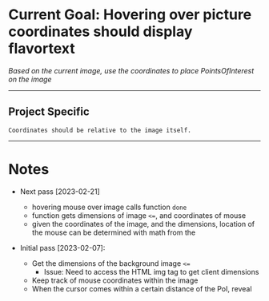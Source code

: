 # Current Goal: Hovering over picture coordinates should display flavortext

*Based on the current image, use the coordinates to place PointsOfInterest on the image*

---

## Project Specific

`Coordinates should be relative to the image itself.`

---

# Notes


- Next pass [2023-02-21]
    - hovering mouse over image calls function `done`
    - function gets dimensions of image `<=`, and coordinates of mouse 
    - given the coordinates of the image, and the dimensions, location of the mouse can be determined with math from the 


- Initial pass [2023-02-07]:
    - Get the dimensions of the background image `<=`
        - Issue: Need to access the HTML img tag to get client dimensions
    - Keep track of mouse coordinates within the image
    - When the cursor comes within a certain distance of the PoI, reveal





